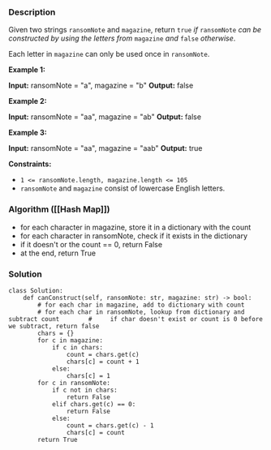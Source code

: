 ### Description

Given two strings `ransomNote` and `magazine`, return `true` _if_ `ransomNote` _can be constructed by using the letters from_ `magazine` _and_ `false` _otherwise_.

Each letter in `magazine` can only be used once in `ransomNote`.

**Example 1:**

**Input:** ransomNote = "a", magazine = "b"
**Output:** false

**Example 2:**

**Input:** ransomNote = "aa", magazine = "ab"
**Output:** false

**Example 3:**

**Input:** ransomNote = "aa", magazine = "aab"
**Output:** true

**Constraints:**

- `1 <= ransomNote.length, magazine.length <= 105`
- `ransomNote` and `magazine` consist of lowercase English letters.

### Algorithm ([[Hash Map]])

* for each character in magazine, store it in a dictionary with the count
* for each character in ransomNote, check if it exists in the dictionary
* if it doesn't or the count == 0, return False
* at the end, return True

### Solution

```
class Solution:  
    def canConstruct(self, ransomNote: str, magazine: str) -> bool:  
        # for each char in magazine, add to dictionary with count  
        # for each char in ransomNote, lookup from dictionary and subtract count        #     if char doesn't exist or count is 0 before we subtract, return false  
        chars = {}  
        for c in magazine:  
            if c in chars:  
                count = chars.get(c)  
                chars[c] = count + 1  
            else:  
                chars[c] = 1  
        for c in ransomNote:  
            if c not in chars:  
                return False  
            elif chars.get(c) == 0:  
                return False  
            else:  
                count = chars.get(c) - 1  
                chars[c] = count  
        return True
```


